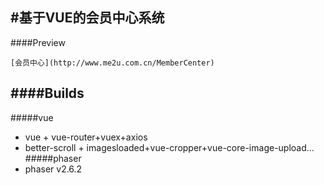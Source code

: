 #基于VUE的会员中心系统
---
####Preview
````
[会员中心](http://www.me2u.com.cn/MemberCenter)
````
####Builds
---
#####vue
* vue + vue-router+vuex+axios
* better-scroll + imagesloaded+vue-cropper+vue-core-image-upload...
#####phaser
* phaser v2.6.2
